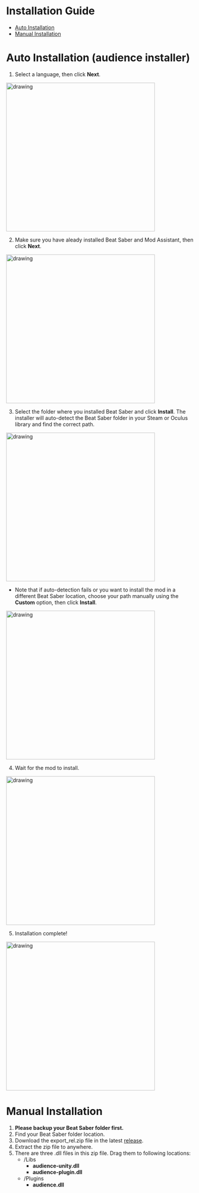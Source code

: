 # Installation Guide
* [Auto Installation](#auto) 
* [Manual Installation](#manual)

# <span id="auto">Auto Installation (audience installer)</span>
1. Select a language, then click **Next**.  
<img src="https://i.imgur.com/pVPUGWq.png" alt="drawing" width="400"/>

2. Make sure you have aleady installed Beat Saber and Mod Assistant, then click **Next**.
<img src="https://i.imgur.com/KxyQCsn.png" alt="drawing" width="400"/>

3. Select the folder where you installed Beat Saber and click **Install**. The installer will auto-detect the Beat Saber folder in your Steam or Oculus library and find the correct path.  
<img src="https://i.imgur.com/hsN25Ss.png" alt="drawing" width="400"/>

- Note that if auto-detection fails or you want to install the mod in a different 
Beat Saber location, choose your path manually using the **Custom** option, then click **Install**.
<img src="https://i.imgur.com/b2FWNYW.png" alt="drawing" width="400"/>

4. Wait for the mod to install. 
<img src="https://i.imgur.com/cONixFk.png" alt="drawing" width="400"/>

5. Installation complete! 
<img src="https://i.imgur.com/uiR7iVj.png" alt="drawing" width="400"/>

# <span id="manual">Manual Installation</span>

1. **Please backup your Beat Saber folder first.** 
2. Find your Beat Saber folder location.
3. Download the export_rel.zip file in the latest [release](https://github.com/meta-audience/BeatSaber_audience/releases).
4. Extract the zip file to anywhere.
5. There are three .dll files in this zip file. Drag them to following locations:
    - /Libs
        - **audience-unity.dll**
        - **audience-plugin.dll**
    - /Plugins
        - **audience.dll**

